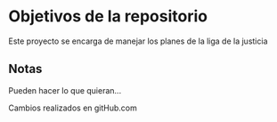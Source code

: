 # Objetivos de la repositorio

Este proyecto se encarga de manejar los planes de la liga de la justicia


## Notas
Pueden hacer lo que quieran...

Cambios realizados en gitHub.com

